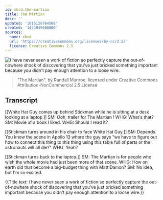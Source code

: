 ```yaml
---
id: xkcd.the-martian
title: The Martian
desc: ''
updated: '1616126764508'
created: '1433919600000'
sources:
  name: xkcd
  url: 'https://creativecommons.org/licenses/by-nc/2.5/'
  license: Creative Commons 2.5
---
```

![I have never seen a work of fiction so perfectly capture the out-of-nowhere shock of discovering that you've just bricked something important because you didn't pay enough attention to a loose wire.](https://imgs.xkcd.com/comics/the_martian.png)
> "The Martian", by Randall Munroe, licensed under Creative Commons Attribution-NonCommercial 2.5 License

## Transcript
[[White Hat Guy comes up behind Stickman while he is sitting at a desk looking at a laptop.]]
SM: Ooh, trailer for 
The Martian
! 
WHG: What's that?
SM: Movie of a book I liked.
WHG: Should I read it?

[[Stickman turns around in his chair to face White Hat Guy.]]
SM: Depends. You know the scene in Apollo 13 where the guy says "we have to figure out how to connect 
this
 thing to 
this
 thing using 
this
 table full of parts or the astronauts will all die?"
WHG: Yeah?

[[Stickman turns back to the laptop.]]
SM: 
The Martian
 is for people who wish the whole movie had just been more of that scene.
WHG: How on earth did 
that
 become a big-budget thing with Matt Damon?
SM: No idea, but I'm 
so
 excited.

{{Title text: I have never seen a work of fiction so perfectly capture the out-of-nowhere shock of discovering that you've just bricked something important because you didn't pay enough attention to a loose wire.}}
